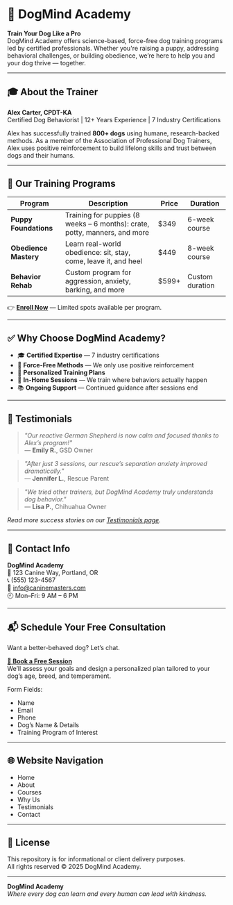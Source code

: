 # 🐾 DogMind Academy

**Train Your Dog Like a Pro**  
DogMind Academy offers science-based, force-free dog training programs led by certified professionals. Whether you're raising a puppy, addressing behavioral challenges, or building obedience, we’re here to help you and your dog thrive — together.

---

## 🎓 About the Trainer

**Alex Carter, CPDT-KA**  
Certified Dog Behaviorist | 12+ Years Experience | 7 Industry Certifications

Alex has successfully trained **800+ dogs** using humane, research-backed methods. As a member of the Association of Professional Dog Trainers, Alex uses positive reinforcement to build lifelong skills and trust between dogs and their humans.

---

## 🐶 Our Training Programs

| Program               | Description                                                                 | Price        | Duration       |
|-----------------------|-----------------------------------------------------------------------------|--------------|----------------|
| **Puppy Foundations** | Training for puppies (8 weeks – 6 months): crate, potty, manners, and more | $349         | 6-week course  |
| **Obedience Mastery** | Learn real-world obedience: sit, stay, come, leave it, and heel             | $449         | 8-week course  |
| **Behavior Rehab**    | Custom program for aggression, anxiety, barking, and more                   | $599+        | Custom duration|

👉 **[Enroll Now](#)** — Limited spots available per program.

---

## ✅ Why Choose DogMind Academy?

- 🎓 **Certified Expertise** — 7 industry certifications  
- 🐾 **Force-Free Methods** — We only use positive reinforcement  
- 🧠 **Personalized Training Plans**  
- 🏡 **In-Home Sessions** — We train where behaviors actually happen  
- 📚 **Ongoing Support** — Continued guidance after sessions end

---

## 💬 Testimonials

> *"Our reactive German Shepherd is now calm and focused thanks to Alex’s program!"*  
— **Emily R.**, GSD Owner

> *"After just 3 sessions, our rescue’s separation anxiety improved dramatically."*  
— **Jennifer L.**, Rescue Parent

> *"We tried other trainers, but DogMind Academy truly understands dog behavior."*  
— **Lisa P.**, Chihuahua Owner

_Read more success stories on our [Testimonials page](#)._

---

## 📍 Contact Info

**DogMind Academy**  
📍 123 Canine Way, Portland, OR  
📞 (555) 123-4567  
📧 info@caninemasters.com  
🕘 Mon–Fri: 9 AM – 6 PM

---

## 📬 Schedule Your Free Consultation

Want a better-behaved dog? Let’s chat.

**[📅 Book a Free Session](#)**  
We’ll assess your goals and design a personalized plan tailored to your dog’s age, breed, and temperament.

Form Fields:
- Name  
- Email  
- Phone  
- Dog’s Name & Details  
- Training Program of Interest

---

## 🌐 Website Navigation

- Home  
- About  
- Courses  
- Why Us  
- Testimonials  
- Contact

---

## 📜 License

This repository is for informational or client delivery purposes.  
All rights reserved © 2025 DogMind Academy.

---

**DogMind Academy**  
_Where every dog can learn and every human can lead with kindness._
